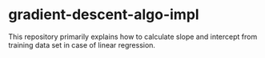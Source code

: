 # gradient-descent-algo-impl
This repository primarily explains how to calculate slope and intercept from training data set in case of linear regression.

